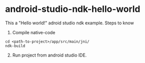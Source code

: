 android-studio-ndk-hello-world
==============================
This a "Hello world!" adroid studio ndk example. 
Steps to know
1. Compile native-code
```
cd <path-to-project>/app/src/main/jni/
ndk-build
```
2. Run project from android studio IDE.
